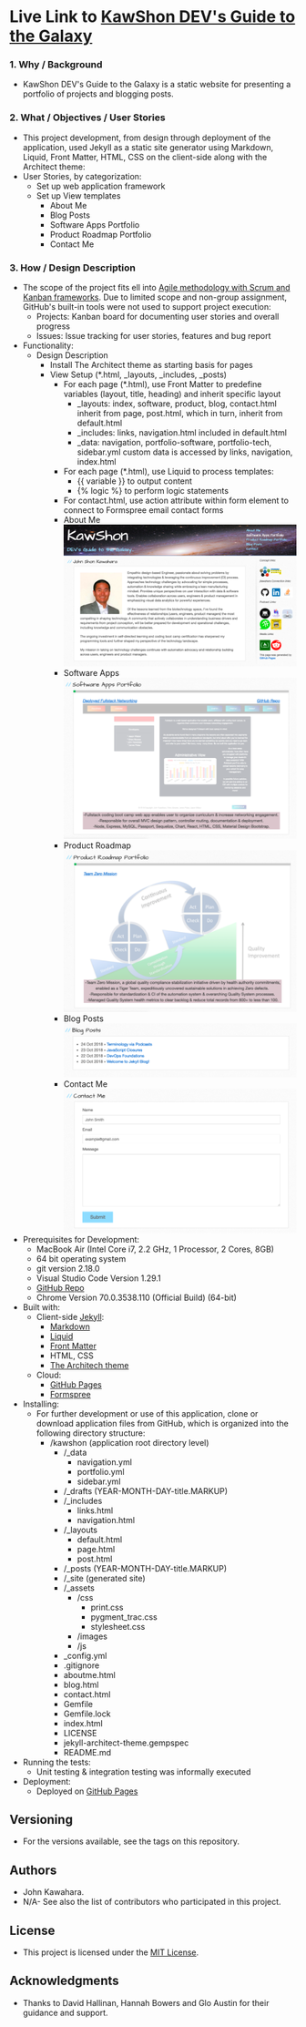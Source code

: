 # Live Link to [KawShon DEV's Guide to the Galaxy](https://jkawahara.github.io)
### 1. Why / Background
  * KawShon DEV's Guide to the Galaxy is a static website for presenting a portfolio of projects and blogging posts.
 ### 2. What / Objectives / User Stories
  * This project development, from design through deployment of the application, used Jekyll as a static site generator using Markdown, Liquid, Front Matter, HTML, CSS on the client-side along with the Architect theme:
  * User Stories, by categorization:
    * Set up web application framework
    * Set up View templates
      * About Me
      * Blog Posts
      * Software Apps Portfolio
      * Product Roadmap Portfolio
      * Contact Me
 ### 3. How / Design Description
  * The scope of the project fits ell into [Agile methodology with Scrum and Kanban frameworks](https://en.wikipedia.org/wiki/Agile_software_development). Due to limited scope and non-group assignment, GitHub's built-in tools were not used to support project execution:
    * Projects: Kanban board for documenting user stories and overall progress
    * Issues: Issue tracking for user stories, features and bug report
  * Functionality:
    * Design Description
      * Install The Architect theme as starting basis for pages
      * View Setup (*.html, _layouts, _includes, _posts)
        * For each page (*.html), use Front Matter to predefine variables (layout, title, heading) and inherit specific layout
          * _layouts: index, software, product, blog, contact.html inherit from page, post.html, which in turn, inherit from default.html
          * _includes: links, navigation.html included in default.html 
          * _data: navigation, portfolio-software, portfolio-tech, sidebar.yml custom data is accessed by links, navigation, index.html
        * For each page (*.html), use Liquid to process templates:
          * {{ variable }} to output content
          * {% logic %} to perform logic statements
        * For contact.html, use action attribute within form element to connect to Formspree email contact forms
        * About Me ![aboutme.png](/assets/images/aboutme.png "aboutme")
        * Software Apps ![software.png](/assets/images/software.png "softwareapps")
        * Product Roadmap ![product.png](/assets/images/product.png "productroadmap")
        * Blog Posts ![blogs.png](/assets/images/blogs.png "blogposts")
        * Contact Me ![contactme.png](/assets/images/contactme.png "contactme")
  * Prerequisites for Development:
    * MacBook Air (Intel Core i7, 2.2 GHz, 1 Processor, 2 Cores, 8GB)
    * 64 bit operating system 
    * git version 2.18.0
    * Visual Studio Code Version 1.29.1
    * [GitHub Repo](https://github.com/jkawahara/jkawahara.github.io)
    * Chrome Version 70.0.3538.110 (Official Build) (64-bit)
  * Built with:
    * Client-side [Jekyll](https://jekyllrb.com/):
      * [Markdown](https://daringfireball.net/projects/markdown/)
      * [Liquid](https://shopify.github.io/liquid/)
      * [Front Matter](https://jekyllrb.com/docs/front-matter/)
      * HTML, CSS
      * [The Architech theme](https://github.com/pages-themes/architect)
    * Cloud:
      * [GitHub Pages](https://pages.github.com/)
      * [Formspree](https://formspree.io/)
  * Installing:
    * For further development or use of this application, clone or download application files from GitHub, which is organized into the following directory structure:
      * /kawshon (application root directory level)
        * /_data
          * navigation.yml
          * portfolio.yml
          * sidebar.yml
        * /_drafts (YEAR-MONTH-DAY-title.MARKUP)
        * /_includes
          * links.html
          * navigation.html
        * /_layouts
          * default.html
          * page.html
          * post.html
        * /_posts (YEAR-MONTH-DAY-title.MARKUP)
        * /_site (generated site)
        * /_assets
          * /css
            * print.css
            * pygment_trac.css
            * stylesheet.css
          * /images
          * /js
        * _config.yml
        * .gitignore
        * aboutme.html
        * blog.html
        * contact.html
        * Gemfile
        * Gemfile.lock
        * index.html
        * LICENSE
        * jekyll-architect-theme.gempspec
        * README.md
  * Running the tests:
    * Unit testing & integration testing was informally executed
  * Deployment:
    * Deployed on [GitHub Pages](https://jkawahara.github.io)
 ## Versioning
  * For the versions available, see the tags on this repository.
 ## Authors
  * John Kawahara.
  * N/A- See also the list of contributors who participated in this project.
 ## License
  * This project is licensed under the [MIT License](LICENSE).
 ## Acknowledgments
  * Thanks to David Hallinan, Hannah Bowers and Glo Austin for their guidance and support.
